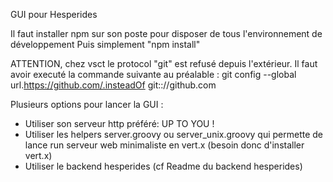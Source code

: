 GUI pour Hesperides

Il faut installer npm sur son poste pour disposer de tous l'environnement de développement
Puis simplement "npm install"

ATTENTION, chez vsct le protocol "git" est refusé depuis l'extérieur.
Il faut avoir executé la commande suivante au préalable :
git config --global url.https://github.com/.insteadOf git:://github.com

Plusieurs options pour lancer la GUI :

- Utiliser son serveur http préféré: UP TO YOU !
- Utiliser les helpers server.groovy ou server_unix.groovy qui permette de lance run serveur web minimaliste en vert.x (besoin donc d'installer vert.x)
- Utiliser le backend hesperides (cf Readme du backend hesperides)

